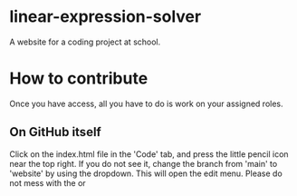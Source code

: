 # linear-expression-solver
A website for a coding project at school.

# How to contribute
Once you have access, all you have to do is work on your assigned roles.

## On GitHub itself
Click on the index.html file in the 'Code' tab, and press the little pencil icon near the top right.  If you do not see it, change the branch from 'main' to 'website' by using the dropdown. This will open the edit menu. Please do not mess with the <link> or <script> tags, as those link the Javascript and CSS. After editing, click on 'Commit Changes...' and add a short summary.

## In your own code editor (Visual Studio Code, Notepad++, etc.) (My preferred method)

Download [GitHub Desktop] (https://desktop.github.com/download). After that, click on the 'Code' *dropdown* in the 'Code' *tab*, where you can simply click 'Open in GitHub Desktop', and once it opens, click on 'Open in external editor' in the app. Make sure to change the branch from 'main' to 'website' by using the dropdown in the desktop client.. It will open the repository in your chosen text editor, after which you can edit it. Again, do not change the <link> and <script> tags in the HTML unless you know *exactly* what you're doing.

When you want to publish your changes, go to GitHub Desktop. It will detect what files have been changed. Add a summary, commit, and press 'Push origin'. Note that once you've cloned a repository to GitHub Desktop, you need not clone it again and can just edit, commit, and push origin.
